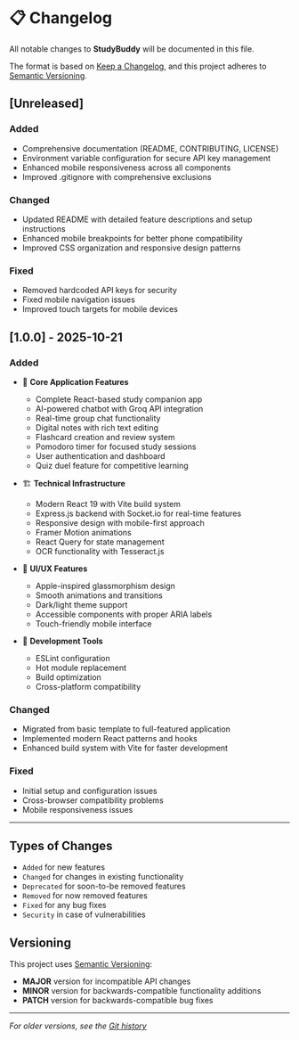 # 📋 Changelog

All notable changes to **StudyBuddy** will be documented in this file.

The format is based on [Keep a Changelog](https://keepachangelog.com/en/1.0.0/),
and this project adheres to [Semantic Versioning](https://semver.org/spec/v2.0.0.html).

## [Unreleased]

### Added
- Comprehensive documentation (README, CONTRIBUTING, LICENSE)
- Environment variable configuration for secure API key management
- Enhanced mobile responsiveness across all components
- Improved .gitignore with comprehensive exclusions

### Changed
- Updated README with detailed feature descriptions and setup instructions
- Enhanced mobile breakpoints for better phone compatibility
- Improved CSS organization and responsive design patterns

### Fixed
- Removed hardcoded API keys for security
- Fixed mobile navigation issues
- Improved touch targets for mobile devices

## [1.0.0] - 2025-10-21

### Added
- 🎯 **Core Application Features**
  - Complete React-based study companion app
  - AI-powered chatbot with Groq API integration
  - Real-time group chat functionality
  - Digital notes with rich text editing
  - Flashcard creation and review system
  - Pomodoro timer for focused study sessions
  - User authentication and dashboard
  - Quiz duel feature for competitive learning

- 🏗️ **Technical Infrastructure**
  - Modern React 19 with Vite build system
  - Express.js backend with Socket.io for real-time features
  - Responsive design with mobile-first approach
  - Framer Motion animations
  - React Query for state management
  - OCR functionality with Tesseract.js

- 🎨 **UI/UX Features**
  - Apple-inspired glassmorphism design
  - Smooth animations and transitions
  - Dark/light theme support
  - Accessible components with proper ARIA labels
  - Touch-friendly mobile interface

- 🔧 **Development Tools**
  - ESLint configuration
  - Hot module replacement
  - Build optimization
  - Cross-platform compatibility

### Changed
- Migrated from basic template to full-featured application
- Implemented modern React patterns and hooks
- Enhanced build system with Vite for faster development

### Fixed
- Initial setup and configuration issues
- Cross-browser compatibility problems
- Mobile responsiveness issues

---

## Types of Changes

- `Added` for new features
- `Changed` for changes in existing functionality
- `Deprecated` for soon-to-be removed features
- `Removed` for now removed features
- `Fixed` for any bug fixes
- `Security` in case of vulnerabilities

## Versioning

This project uses [Semantic Versioning](https://semver.org/):

- **MAJOR** version for incompatible API changes
- **MINOR** version for backwards-compatible functionality additions
- **PATCH** version for backwards-compatible bug fixes

---

*For older versions, see the [Git history](https://github.com/ameerhmz/StudyBuddy/commits/main)*